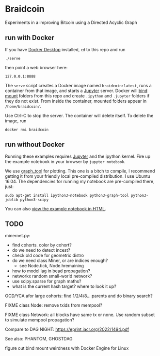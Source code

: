 # Braidcoin

Experiments in a improving Bitcoin using a Directed Acyclic Graph


## run with Docker

If you have [Docker Desktop] installed, `cd` to this repo and run
```
./serve
```
then point a web browser here:
```
127.0.0.1:8888
```
The `serve` script creates a Docker image named `braidcoin:latest`, runs a container from that image, and starts a [Jupyter] server. Docker will [bind mount] folders from this repo and create `.ipython` and `.jupyter` folders if they do not exist. From inside the container, mounted folders appear in `/home/braidcoin/`.

Use Ctrl-C to stop the server. The container will delete itself. To delete the image, run
```
docker rmi braidcoin
```

[Docker Desktop]: https://www.docker.com/products/docker-desktop/
[Jupyter]: http://jupyter.org/
[bind mount]: https://docs.docker.com/engine/storage/bind-mounts/


## run without Docker

Running these examples requires [Jupyter] and the ipython kernel.  Fire up the example notebook in your browser by `jupyter notebook`.

We use [graph_tool] for plotting. This one is a bitch to compile, I recommend getting it from your friendly local pre-compiled distribution. I use Ubuntu 16.04.  The dependencies for running my notebook are pre-compiled there, just:

```
sudo apt-get install ipython3-notebook python3-graph-tool python3-joblib python3-scipy
```

You can also [view the example notebook in HTML].

[graph_tool]: https://graph-tool.skewed.de/
[view the example notebook in HTML]: https://rawgit.com/mcelrath/braidcoin/master/Braid%2BExamples.html


## TODO

minernet.py:

  - find cohorts. color by cohort?
  - do we need to detect incest?
  - check old code for geometric distro
  - do we need class Miner, or are indices enough?
    - see Node.tick, Node.hremaining
  - how to model lag in bead propagation?
  - networkx random small-world network?
  - use scipy.sparse for graph maths?
  - what is the current hash target? where to look it up?

OCD/YCA afor large cohorts: find 1/2/4/8... parents and do binary search?

FIXME class Node: remove txids from mempool?

FIXME class Network: all blocks have same tx or none.
Use random subset to simulate mempool propagation?

Compare to DAG NIGHT: https://eprint.iacr.org/2022/1494.pdf

See also: PHANTOM, GHOSTDAG

figure out bind mount weirdness with Docker Engine for Linux
